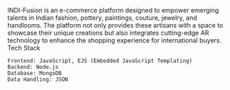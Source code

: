 INDI-Fusion is an e-commerce platform designed to empower emerging talents in Indian fashion, pottery, paintings, couture, jewelry, and handlooms. The platform not only provides these artisans with a space to showcase their unique creations but also integrates cutting-edge AR technology to enhance the shopping experience for international buyers.
Tech Stack

    Frontend: JavaScript, EJS (Embedded JavaScript Templating)
    Backend: Node.js
    Database: MongoDB
    Data Handling: JSON
